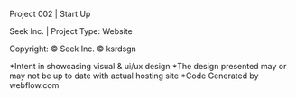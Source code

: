 Project 002 | Start Up

Seek Inc. | Project Type: Website

Copyright:
© Seek Inc.
© ksrdsgn

*Intent in showcasing visual & ui/ux design
*The design presented may or may not be up to date with actual hosting site
*Code Generated by webflow.com

